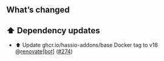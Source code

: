 ## What’s changed

## ⬆️ Dependency updates

- ⬆️ Update ghcr.io/hassio-addons/base Docker tag to v18 @[renovate[bot]](https://github.com/apps/renovate) ([#274](https://github.com/hassio-addons/addon-tor/pull/274))
